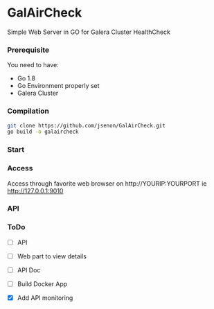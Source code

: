 # GalAirCheck

Simple Web Server in GO for Galera Cluster HealthCheck

### Prerequisite

You need to have:

* Go 1.8
* Go Environment properly set
* Galera Cluster

### Compilation

```sh
git clone https://github.com/jsenon/GalAirCheck.git
go build -o galaircheck
```

### Start


### Access

Access through favorite web browser on http://YOURIP:YOURPORT ie http://127.0.0.1:9010


### API



### ToDo

- [ ] API
- [ ] Web part to view details
- [ ] API Doc
- [ ] Build Docker App
- [x] Add API monitoring






